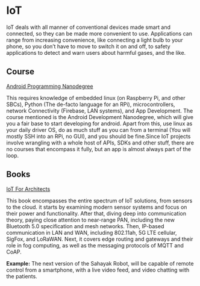 # IoT

IoT deals with all manner of conventional devices made smart and connected, so they can be made more convenient to use. Applications can range from increasing convenience, like connecting a light bulb to your phone, so you don’t have to move to switch it on and off, to safety applications to detect and warn users about harmful gases, and the like.


## Course

[Android Programming Nanodegree](https://www.udacity.com/course/android-developer-nanodegree-by-google--nd801)

This requires knowledge of embedded linux (on Raspberry Pi, and other SBCs), Python (The de-facto language for an RPi), microcontrollers, network Connectivity (Firebase, LAN systems), and App Development. The course mentioned is the Android Development Nanodegree, which will give you a fair base to start developing for android. Apart from this, use linux as your daily driver OS, do as much stuff as you can from a terminal (You will mostly SSH into an RPi, no GUI), and you should be fine.Since IoT projects involve wrangling with a whole host of APIs, SDKs and other stuff, there are no courses that encompass it fully, but an app is almost always part of the loop.

## Books

[IoT For Architects](https://drive.google.com/file/d/1QdTIp8jX1EZWd8g0NN01IscJfGnyw2K-/view?usp=sharing)

This book encompasses the entire spectrum of IoT solutions, from sensors to the cloud. it starts by examining modern sensor systems and focus on their power and functionality. After that,  diving deep into communication theory, paying close attention to near-range PAN, including the new Bluetooth 5.0 specification and mesh networks. Then,  IP-based communication in LAN and WAN, including 802.11ah, 5G LTE cellular, SigFox, and LoRaWAN. Next, it covers edge routing and gateways and their role in fog computing, as well as the messaging protocols of MQTT and CoAP.

**Example:** The next version of the Sahayak Robot, will be capable of remote control from a smartphone, with a live video feed, and video chatting with the patients.
